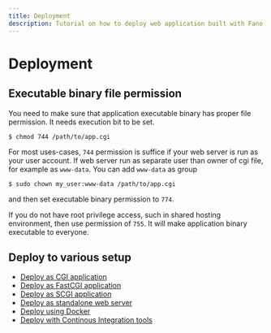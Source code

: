 ```yaml
---
title: Deployment
description: Tutorial on how to deploy web application built with Fano Framework to various web servers.
---
```


<h1 class="major">Deployment</h1>

## Executable binary file permission

You need to make sure that application executable binary has proper file permission. It needs execution bit to be set.

```
$ chmod 744 /path/to/app.cgi
```
For most uses-cases, `744` permission is suffice if your web server is run as your user account. If web server run as separate user than owner of cgi file, for example as `www-data`. You can add `www-data` as group

```
$ sudo chown my_user:www-data /path/to/app.cgi
```

and then set executable binary permission to `774`.

If you do not have root privilege access, such in shared hosting environment, then use permission of `755`. It will make application binary executable to everyone.

## Deploy to various setup

- [Deploy as CGI application](/deployment/cgi)
- [Deploy as FastCGI application](/deployment/fastcgi)
- [Deploy as SCGI application](/deployment/scgi)
- [Deploy as standalone web server](/deployment/standalone-web-server)
- [Deploy using Docker](/deployment/docker)
- [Deploy with Continous Integration tools](/deployment/continous-integration)
